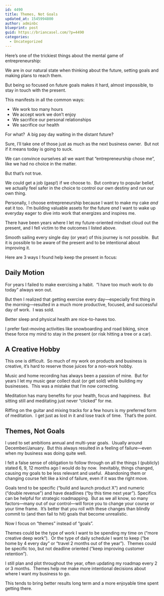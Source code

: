 ```yaml
---
id: 4490
title: Themes, Not Goals
updated_at: 1545994800
author: adminbc
blueprint: post
guid: https://briancasel.com/?p=4490
categories:
  - Uncategorized
---
```

Here’s one of the trickiest things about the mental game of entrepreneurship:

We are in our natural state when thinking about the future, setting goals and making plans to reach them.

But being so focused on future goals makes it hard, almost impossible, to stay in touch with the present.

This manifests in all the common ways:

  * We work too many hours
  * We accept work we don’t enjoy
  * We sacrifice our personal relationships
  * We sacrifice our health

For what?  A big pay day waiting in the distant future?

Sure, I&#8217;ll take one of those just as much as the next business owner.  But not if it means today is going to suck.

We can convince ourselves all we want that “entrepreneurship chose me”, like we had no choice in the matter.

But that’s not true.

We could get a job (gasp!) if we choose to.  But contrary to popular belief, we actually feel safer in the choice to control our own destiny and run our own thing.

Personally, I choose entrepreneurship because I want to make my cake _and_ eat it too.  I’m building valuable assets for the future _and_ I want to wake up everyday eager to dive into work that energizes and inspires me.

There have been years where I let my future-oriented mindset cloud out the present, and I fell victim to the outcomes I listed above.

Smooth sailing every single day (or year) of this journey is not possible.  But it is possible to be aware of the present and to be intentional about improving it.

Here are 3 ways I found help keep the present in focus:

## Daily Motion

For years I failed to make exercising a habit.  “I have too much work to do today” always won out.

But then I realized that getting exercise every day—especially first thing in the morning—resulted in a much more productive, focused, and successful day of work.  I was sold.

Better sleep and physical health are nice-to-haves too.

I prefer fast-moving activities like snowboarding and road biking, since these force my mind to stay in the present (or risk hitting a tree or a car).

## A Creative Hobby

This one is difficult.  So much of my work on products and business is creative, it’s hard to reserve those juices for a non-work hobby.

Music and home recording has always been a passion of mine.  But for years I let my music gear collect dust (or get sold) while building my businesses.  This was a mistake that I’m now correcting.

Meditation has many benefits for your health, focus and happiness.  But sitting still and meditating just never “clicked” for me.

Riffing on the guitar and mixing tracks for a few hours is my preferred form of meditation.  I get just as lost in it and lose track of time.  That’s the point.

## Themes, Not Goals

I used to set ambitions annual and multi-year goals.  Usually around December/January.  But this always resulted in a feeling of failure—even when my business was doing quite well.

I felt a false sense of obligation to follow through on all the things I (publicly) stated 6, 9, 12 months ago I would do by now.  Inevitably, things changed, causing my goals to be less relevant and useful.  Abandoning them or changing course felt like a kind of failure, even if it was the right move.

Goals tend to be specific (“build and launch product X”) and numeric (“double revenue”) and have deadlines (“by this time next year”). Specifics can be helpful for strategic roadmapping.  But as we all know, so many factors—many out of our control—will force you to change your course or your time frame.  It’s better that you roll with these changes than blindly commit to (and then fail to hit) goals that become unrealistic.

Now I focus on “themes” instead of “goals”.

Themes could be the type of work I want to be spending my time on (“more creative deep work”).  Or the type of daily schedule I want to keep (“be home by 4 every day” or “travel 2 months out of the year”).  Themes could be specific too, but not deadline oriented (“keep improving customer retention”).

I still plan and plot throughout the year, often updating my roadmap every 2 or 3 months.  Themes help me make more intentional decisions about where I want my business to go.

This tends to bring better results long term and a more enjoyable time spent getting there.